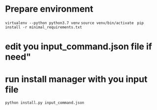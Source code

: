
# Prepare environment
`virtualenv --python python3.7 venv`
`source venv/bin/activate `
`pip install -r minimal_requirements.txt`

# edit you input_command.json file if need"

# run install manager with you input file
`python install.py input_command.json`
